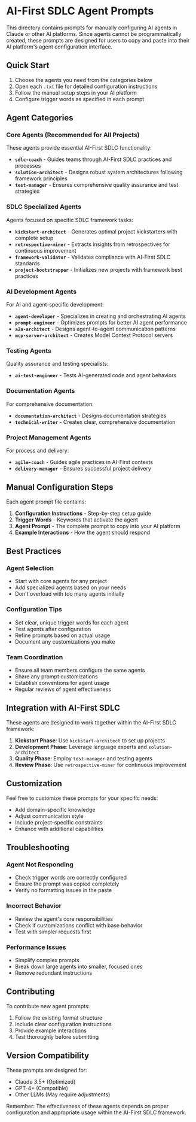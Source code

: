 # AI-First SDLC Agent Prompts

This directory contains prompts for manually configuring AI agents in Claude or other AI platforms. Since agents cannot be programmatically created, these prompts are designed for users to copy and paste into their AI platform's agent configuration interface.

## Quick Start

1. Choose the agents you need from the categories below
2. Open each `.txt` file for detailed configuration instructions
3. Follow the manual setup steps in your AI platform
4. Configure trigger words as specified in each prompt

## Agent Categories

### Core Agents (Recommended for All Projects)
These agents provide essential AI-First SDLC functionality:

- **`sdlc-coach`** - Guides teams through AI-First SDLC practices and processes
- **`solution-architect`** - Designs robust system architectures following framework principles  
- **`test-manager`** - Ensures comprehensive quality assurance and test strategies

### SDLC Specialized Agents
Agents focused on specific SDLC framework tasks:

- **`kickstart-architect`** - Generates optimal project kickstarters with complete setup
- **`retrospective-miner`** - Extracts insights from retrospectives for continuous improvement
- **`framework-validator`** - Validates compliance with AI-First SDLC standards
- **`project-bootstrapper`** - Initializes new projects with framework best practices

### AI Development Agents
For AI and agent-specific development:

- **`agent-developer`** - Specializes in creating and orchestrating AI agents
- **`prompt-engineer`** - Optimizes prompts for better AI agent performance
- **`a2a-architect`** - Designs agent-to-agent communication patterns
- **`mcp-server-architect`** - Creates Model Context Protocol servers

### Testing Agents
Quality assurance and testing specialists:

- **`ai-test-engineer`** - Tests AI-generated code and agent behaviors

### Documentation Agents
For comprehensive documentation:

- **`documentation-architect`** - Designs documentation strategies
- **`technical-writer`** - Creates clear, comprehensive documentation

### Project Management Agents
For process and delivery:

- **`agile-coach`** - Guides agile practices in AI-First contexts
- **`delivery-manager`** - Ensures successful project delivery

## Manual Configuration Steps

Each agent prompt file contains:
1. **Configuration Instructions** - Step-by-step setup guide
2. **Trigger Words** - Keywords that activate the agent
3. **Agent Prompt** - The complete prompt to copy into your AI platform
4. **Example Interactions** - How the agent should respond

## Best Practices

### Agent Selection
- Start with core agents for any project
- Add specialized agents based on your needs
- Don't overload with too many agents initially

### Configuration Tips
- Set clear, unique trigger words for each agent
- Test agents after configuration
- Refine prompts based on actual usage
- Document any customizations you make

### Team Coordination
- Ensure all team members configure the same agents
- Share any prompt customizations
- Establish conventions for agent usage
- Regular reviews of agent effectiveness

## Integration with AI-First SDLC

These agents are designed to work together within the AI-First SDLC framework:

1. **Kickstart Phase**: Use `kickstart-architect` to set up projects
2. **Development Phase**: Leverage language experts and `solution-architect`
3. **Quality Phase**: Employ `test-manager` and testing agents
4. **Review Phase**: Use `retrospective-miner` for continuous improvement

## Customization

Feel free to customize these prompts for your specific needs:
- Add domain-specific knowledge
- Adjust communication style
- Include project-specific constraints
- Enhance with additional capabilities

## Troubleshooting

### Agent Not Responding
- Check trigger words are correctly configured
- Ensure the prompt was copied completely
- Verify no formatting issues in the paste

### Incorrect Behavior
- Review the agent's core responsibilities
- Check if customizations conflict with base behavior
- Test with simpler requests first

### Performance Issues
- Simplify complex prompts
- Break down large agents into smaller, focused ones
- Remove redundant instructions

## Contributing

To contribute new agent prompts:
1. Follow the existing format structure
2. Include clear configuration instructions
3. Provide example interactions
4. Test thoroughly before submitting

## Version Compatibility

These prompts are designed for:
- Claude 3.5+ (Optimized)
- GPT-4+ (Compatible)
- Other LLMs (May require adjustments)

Remember: The effectiveness of these agents depends on proper configuration and appropriate usage within the AI-First SDLC framework.